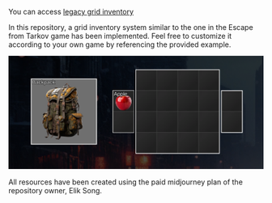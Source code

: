 You can access [legacy grid inventory](https://github.com/novemberi/grid-inventory/tree/legacy)

In this repository, a grid inventory system similar to the one in the Escape from Tarkov game has been implemented. Feel free to customize it according to your own game by referencing the provided example.

![sample](sample.png)

All resources have been created using the paid midjourney plan of the repository owner, Elik Song.
